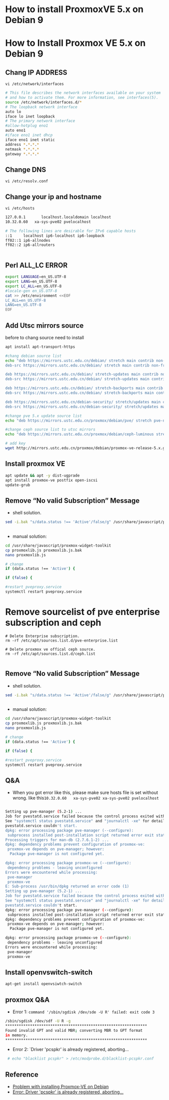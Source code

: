 # How to install ProxmoxVE 5.x on Debian 9


# How to Install Proxmox VE 5.x on Debian 9



## Chang IP ADDRESS 

`vi /etc/network/interfaces`

``` bash
# This file describes the network interfaces available on your system
# and how to activate them. For more information, see interfaces(5).
source /etc/network/interfaces.d/*
# The loopback network interface
auto lo
iface lo inet loopback
# The primary network interface
#allow-hotplug eno1
auto eno1
#iface eno1 inet dhcp
iface eno1 inet static
address *.*.*.*
netmask *.*.*.*
gateway *.*.*.* 

```

## Change DNS

`vi /etc/resolv.conf`

## Change your ip and hostname


`vi /etc/hosts`

``` bash
127.0.0.1       localhost.localdomain localhost
10.32.0.60   xa-sys-pve02 pvelocalhost

# The following lines are desirable for IPv6 capable hosts
::1     localhost ip6-localhost ip6-loopback
ff02::1 ip6-allnodes
ff02::2 ip6-allrouters



```

## Perl ALL_LC ERROR

``` bash
export LANGUAGE=en_US.UTF-8
export LANG=en_US.UTF-8
export LC_ALL=en_US.UTF-8
#locale-gen en_US.UTF-8
cat >> /etc/environment <<EOF
LC_ALL=en_US.UTF-8
LANG=en_US.UTF-8
EOF


```

## Add Utsc mirrors source

before to chang source need to install 

``` bash
apt install apt-transport-https
```


``` bash
#chang debian source list
echo "deb https://mirrors.ustc.edu.cn/debian/ stretch main contrib non-free
deb-src https://mirrors.ustc.edu.cn/debian/ stretch main contrib non-free

deb https://mirrors.ustc.edu.cn/debian/ stretch-updates main contrib non-free
deb-src https://mirrors.ustc.edu.cn/debian/ stretch-updates main contrib non-free

deb https://mirrors.ustc.edu.cn/debian/ stretch-backports main contrib non-free
deb-src https://mirrors.ustc.edu.cn/debian/ stretch-backports main contrib non-free

deb https://mirrors.ustc.edu.cn/debian-security/ stretch/updates main contrib non-free
deb-src https://mirrors.ustc.edu.cn/debian-security/ stretch/updates main contrib non-free" > /etc/apt/sources.list

#change pve 5.x update source list
echo "deb https://mirrors.ustc.edu.cn/proxmox/debian/pve/ stretch pve-no-subscription" >> /etc/apt/sources.list

#change ceph source list to utsc mirrors
echo "deb https://mirrors.ustc.edu.cn/proxmox/debian/ceph-luminous stretch main" >> /etc/apt/sources.list

# add key
wget http://mirrors.ustc.edu.cn/proxmox/debian/proxmox-ve-release-5.x.gpg -O /etc/apt/trusted.gpg.d/proxmox-ve-release-5.x.gpg

```

## Install proxmox VE

``` bash
apt update && apt -y dist-ugprade
apt install proxmox-ve postfix open-iscsi
update-grub

```
## Remove “No valid Subscription” Message

* shell solution.

``` bash
sed -i.bak "s/data.status !== 'Active'/false/g" /usr/share/javascript/proxmox-widget-toolkit/proxmoxlib.js && systemctl restart pveproxy.service
	
```
* manual solution:

```bash
cd /usr/share/javascript/proxmox-widget-toolkit
cp proxmoxlib.js proxmoxlib.js.bak
nano proxmoxlib.js

# change 
if (data.status !== 'Active') {

if (false) {

#restart pveproxy.service
systemctl restart pveproxy.service
```

# Remove sourcelist of pve enterprise subscription and ceph

``` shell
# Delete Enterprise subscription.
rm -rf /etc/apt/sources.list.d/pve-enterprise.list

# Delete proxmox ve offical ceph source. 
rm -rf /etc/apt/sources.list.d/ceph.list


```

## Remove “No valid Subscription” Message

* shell solution.

``` bash
sed -i.bak "s/data.status !== 'Active'/false/g" /usr/share/javascript/proxmox-widget-toolkit/proxmoxlib.js && systemctl restart pveproxy.service
	
```
* manual solution:

```bash
cd /usr/share/javascript/proxmox-widget-toolkit
cp proxmoxlib.js proxmoxlib.js.bak
nano proxmoxlib.js

# change 
if (data.status !== 'Active') {

if (false) {

#restart pveproxy.service
systemctl restart pveproxy.service
```



## Q&A

* When you got error like this, please make sure hosts file is set without wrong. like this`10.32.0.60   xa-sys-pve02 xa-sys-pve02 pvelocalhost` 

``` bash

Setting up pve-manager (5.2-1) ...
Job for pvestatd.service failed because the control process exited with error code.
See "systemctl status pvestatd.service" and "journalctl -xe" for details.
pvestatd.service couldn't start.
dpkg: error processing package pve-manager (--configure):
 subprocess installed post-installation script returned error exit status 1
Processing triggers for man-db (2.7.6.1-2) ...
dpkg: dependency problems prevent configuration of proxmox-ve:
 proxmox-ve depends on pve-manager; however:
  Package pve-manager is not configured yet.

dpkg: error processing package proxmox-ve (--configure):
 dependency problems - leaving unconfigured
Errors were encountered while processing:
 pve-manager
 proxmox-ve
E: Sub-process /usr/bin/dpkg returned an error code (1)
Setting up pve-manager (5.2-1) ...
Job for pvestatd.service failed because the control process exited with error code.
See "systemctl status pvestatd.service" and "journalctl -xe" for details.
pvestatd.service couldn't start.
dpkg: error processing package pve-manager (--configure):
 subprocess installed post-installation script returned error exit status 1
dpkg: dependency problems prevent configuration of proxmox-ve:
 proxmox-ve depends on pve-manager; however:
  Package pve-manager is not configured yet.

dpkg: error processing package proxmox-ve (--configure):
 dependency problems - leaving unconfigured
Errors were encountered while processing:
 pve-manager
 proxmox-ve
```
 
## Install openvswitch-switch

``` bash
apt-get install openvsiwtch-switch
```


## proxmox Q&A
 
 

-  Error 1: `command '/sbin/sgdisk /dev/sde -U R' failed: exit code 3`

``` bash
/sbin/sgdisk /dev/sdf -U R -g
***************************************************************
Found invalid GPT and valid MBR; converting MBR to GPT format
in memory.
***************************************************************

```

- Error 2: `Driver 'pcspkr' is already registered, aborting...


``` bash
 # echo "blacklist pcspkr" > /etc/modprobe.d/blacklist-pcspkr.conf
```
 
 
 
 
## Reference
* [Problem with installing Proxmox-VE on Debian](https://forum.proxmox.com/threads/problem-with-installing-proxmox-ve-on-debian.44316/)
* [Error: Driver 'pcspkr' is already registered, aborting...](https://forum.proxmox.com/threads/error-driver-pcspkr-is-already-registered-aborting.37967/)


 
 




